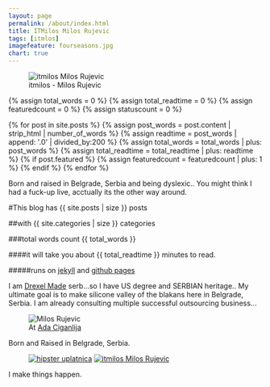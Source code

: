 ```yaml
---
layout: page
permalink: /about/index.html
title: ITMilos Milos Rujevic
tags: [itmlos]
imagefeature: fourseasons.jpg
chart: true
---
```

<figure>
  <img src="https://raw.githubusercontent.com/itmilos/itmilos.github.io/master/images/itmilos.jpg" alt="itmilos Milos Rujevic">
  <figcaption>itmilos - Milos Rujevic</figcaption>
</figure>

{% assign total_words = 0 %}
{% assign total_readtime = 0 %}
{% assign featuredcount = 0 %}
{% assign statuscount = 0 %}

{% for post in site.posts %}
    {% assign post_words = post.content | strip_html | number_of_words %}
    {% assign readtime = post_words | append: '.0' | divided_by:200 %}
    {% assign total_words = total_words | plus: post_words %}
    {% assign total_readtime = total_readtime | plus: readtime %}
    {% if post.featured %}
    {% assign featuredcount = featuredcount | plus: 1 %}
    {% endif %}
{% endfor %}


Born and raised in Belgrade, Serbia and being dyslexic.. You might think I had a fuck-up live, acctually its the other way around. 

#This blog has {{ site.posts | size }} posts

##with {{ site.categories | size }} categories

###total words count  {{ total_words }}

####it will take you about <span class="time">{{ total_readtime }}</span> minutes to read. 

#####runs on [jekyll](http://jekyllrb.com/ "Jekyll Bloging Platform") and [github pages](https://pages.github.com "GitHub Pages")



I am [Drexel Made](http://www.drexel.edu "Drexel University") serb...so I have US degree and SERBIAN heritage.. 
My ultimate goal is to make silicone valley of the blakans here in Belgrade, Serbia.
I am already consulting multiple successful outsourcing business... 

<figure>
	<img src="{{ site.url }}/images/milos-rujevic.jpg" alt="Milos Rujevic">
	<figcaption>At <a href="https://www.google.rs/maps?es_sm=91&q=ada+ciganlija&bav=on.2,or.r_cp.&bvm=bv.88528373,d.ZWU&biw=1429&bih=838&um=1&ie=UTF-8&sa=X&ei=cj8PVbTeM4jsO9GKgJgC&ved=0CAcQ_AUoAg">Ada Ciganlija</a> </figcaption>
</figure>

Born and Raised in Belgrade, Serbia. 

<figure class="half">
	<a href="{{ site.url }}/images/about/4.jpg"><img src="{{ site.url }}/images/about/hipster-uplatnica.jpg"  alt="hipster uplatnica"></a>
	<a href="{{ site.url }}/images/about/5.jpg"><img src="{{ site.url }}/images/about/milos-rujevic.jpg"  alt="itmilos Milos Rujevic"></a>
</figure>


I
make
things happen.